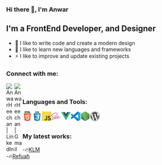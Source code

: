 ### Hi there 👋, I'm Anwar

## I'm a FrontEnd Developer, and Designer
- 💪 I like to write code and create a modern design
- 🎉 I like to learn new languages and frameworks
- ⚡ I like to improve and update existing projects

### Connect with me:

[<img align="left" alt="AnwarHeechan | LinkedIn" width="22px" src="https://cdn.jsdelivr.net/npm/simple-icons@v3/icons/linkedin.svg" />][linkedin]
[<img align="left" alt="AnwarHeechan | Gmail" width="22px" src="https://cdn.jsdelivr.net/npm/simple-icons@3.13.0/icons/gmail.svg" />][gmail]


<br />

### Languages and Tools:

<img align="left" alt="HTML5" width="26px" src="https://raw.githubusercontent.com/github/explore/80688e429a7d4ef2fca1e82350fe8e3517d3494d/topics/html/html.png" />
<img align="left" alt="CSS3" width="26px" src="https://raw.githubusercontent.com/github/explore/80688e429a7d4ef2fca1e82350fe8e3517d3494d/topics/css/css.png" />
<img align="left" alt="JavaScript" width="26px" src="https://raw.githubusercontent.com/github/explore/80688e429a7d4ef2fca1e82350fe8e3517d3494d/topics/javascript/javascript.png" />
<img align="left" alt="Sass" width="26px" src="https://raw.githubusercontent.com/github/explore/80688e429a7d4ef2fca1e82350fe8e3517d3494d/topics/sass/sass.png" />
<img align="left" alt="Vue" width="26px" src="https://raw.githubusercontent.com/github/explore/80688e429a7d4ef2fca1e82350fe8e3517d3494d/topics/vue/vue.png" />
<img align="left" alt="Visual Studio Code" width="26px" src="https://raw.githubusercontent.com/github/explore/80688e429a7d4ef2fca1e82350fe8e3517d3494d/topics/visual-studio-code/visual-studio-code.png" />
<img align="left" alt="Node.js" width="26px" src="https://raw.githubusercontent.com/github/explore/80688e429a7d4ef2fca1e82350fe8e3517d3494d/topics/nodejs/nodejs.png" />
<img align="left" alt="Wordpress" width="26px" src="https://raw.githubusercontent.com/github/explore/80688e429a7d4ef2fca1e82350fe8e3517d3494d/topics/wordpress/wordpress.png" />

<br />
<br />

### My latest works:

-🔥<a href="https://kavanahlmitzvos.com/" target="_blank">KLM</a> <br />
-🔥<a href="https://refuah.stanpo.com/" target="_blank">Refuah</a> <br />


[linkedin]: https://www.linkedin.com/in/anwar-kuldashev-394606183/
[gmail]: hicchancom@gmail.com

